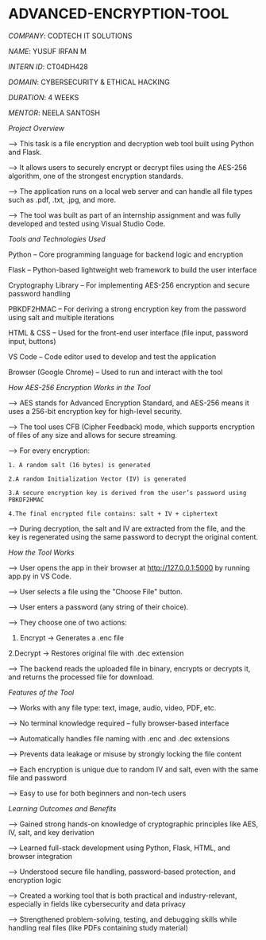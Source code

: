 # ADVANCED-ENCRYPTION-TOOL

*COMPANY*: CODTECH IT SOLUTIONS

*NAME*: YUSUF IRFAN M

*INTERN ID*: CT04DH428

*DOMAIN*: CYBERSECURITY & ETHICAL HACKING

*DURATION*: 4 WEEKS

*MENTOR*: NEELA SANTOSH

*Project Overview*

--> This task is a file encryption and decryption web tool built using Python and Flask.

--> It allows users to securely encrypt or decrypt files using the AES-256 algorithm, one of the strongest encryption standards.

--> The application runs on a local web server and can handle all file types such as .pdf, .txt, .jpg, and more.

--> The tool was built as part of an internship assignment and was fully developed and tested using Visual Studio Code.

*Tools and Technologies Used*

Python – Core programming language for backend logic and encryption

Flask – Python-based lightweight web framework to build the user interface

Cryptography Library – For implementing AES-256 encryption and secure password handling

PBKDF2HMAC – For deriving a strong encryption key from the password using salt and multiple iterations

HTML & CSS – Used for the front-end user interface (file input, password input, buttons)

VS Code – Code editor used to develop and test the application

Browser (Google Chrome) – Used to run and interact with the tool

*How AES-256 Encryption Works in the Tool*

--> AES stands for Advanced Encryption Standard, and AES-256 means it uses a 256-bit encryption key for high-level security.

--> The tool uses CFB (Cipher Feedback) mode, which supports encryption of files of any size and allows for secure streaming.

--> For every encryption:

    1. A random salt (16 bytes) is generated

    2.A random Initialization Vector (IV) is generated

    3.A secure encryption key is derived from the user’s password using PBKDF2HMAC

    4.The final encrypted file contains: salt + IV + ciphertext

--> During decryption, the salt and IV are extracted from the file, and the key is regenerated using the same password to decrypt the original content.

*How the Tool Works*

--> User opens the app in their browser at http://127.0.0.1:5000 by running app.py in VS Code.

--> User selects a file using the "Choose File" button.

--> User enters a password (any string of their choice).

--> They choose one of two actions:

   1. Encrypt → Generates a .enc file

   2.Decrypt → Restores original file with .dec extension


--> The backend reads the uploaded file in binary, encrypts or decrypts it, and returns the processed file for download.

*Features of the Tool*

--> Works with any file type: text, image, audio, video, PDF, etc.

--> No terminal knowledge required – fully browser-based interface

--> Automatically handles file naming with .enc and .dec extensions

--> Prevents data leakage or misuse by strongly locking the file content

--> Each encryption is unique due to random IV and salt, even with the same file and password

--> Easy to use for both beginners and non-tech users

*Learning Outcomes and Benefits*

--> Gained strong hands-on knowledge of cryptographic principles like AES, IV, salt, and key derivation

--> Learned full-stack development using Python, Flask, HTML, and browser integration

--> Understood secure file handling, password-based protection, and encryption logic

--> Created a working tool that is both practical and industry-relevant, especially in fields like cybersecurity and data privacy

--> Strengthened problem-solving, testing, and debugging skills while handling real files (like PDFs containing study material)
